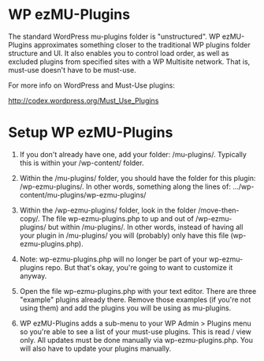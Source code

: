 WP ezMU-Plugins
===============

The standard WordPress mu-plugins folder is "unstructured". WP ezMU-Plugins approximates something closer to the traditional WP plugins folder structure and UI. It also enables you to control load order, as well as excluded plugins from specified sites with a WP Multisite network. That is, must-use doesn't have to be must-use. 

For more info on WordPress and Must-Use plugins: 

http://codex.wordpress.org/Must_Use_Plugins


Setup WP ezMU-Plugins
=====================

1) If you don't already have one, add your folder: /mu-plugins/. Typically this is within your /wp-content/ folder.

2) Within the /mu-plugins/ folder, you should have the folder for this plugin: /wp-ezmu-plugins/. In other words, something along the lines of: .../wp-content/mu-plugins/wp-ezmu-plugins/

3) Within the /wp-ezmu-plugins/ folder, look in the folder /move-then-copy/. The file wp-ezmu-plugins.php to up and out of /wp-ezmu-plugins/ but within /mu-plugins/. In other words, instead of having all your plugin in /mu-plugins/ you will (probably) only have this file (wp-ezmu-plugins.php).

4) Note: wp-ezmu-plugins.php will no longer be part of your wp-ezmu-plugins repo. But that's okay, you're going to want to customize it anyway. 

5) Open the file wp-ezmu-plugins.php with your text editor. There are three "example" plugins already there. Remove those examples (if you're not using them) and add the plugins you will be using as mu-plugins. 

6) WP ezMU-Plugins adds a sub-menu to your WP Admin > Plugins menu so you're able to see a list of your must-use plugins. This is read / view only. All updates must be done manually via wp-ezmu-plugins.php. You will also have to update your plugins manually. 